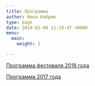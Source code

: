 ```yaml
---
title: Программа
author: Нина Кибрик
type: page
date: 2018-02-08 11:18:47 +0000
menu:
  main:
    weight: 1

---
```

[Программа фестиваля 2018 года](/festival-2018/ "Программа 2018 года")

[Программа 2017 года](/programma-2017-goda/ "Программа 2017 года")
